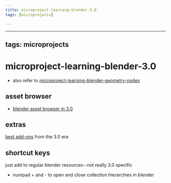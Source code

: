 ```yaml
---
title: microproject-learning-blender-3.0
tags: [microprojects]

---
```


---
tags: microprojects
---
# microproject-learning-blender-3.0


* also refer to [microproject-learning-blender-geometry-nodes](/YFcmngPtQyyaZZI8Gk3aeg)

## asset browser

* [blender asset browser in 3.0](https://www.youtube.com/watch?v=G4DjNSxlxSM)



## extras

[best add-ons](https://www.youtube.com/watch?v=2fbfOOU_XCM) from the 3.0 era

## shortcut keys

just add to regular blender resources--not really 3.0 specific

* numpad + and - to open and close collection hierarchies in blender